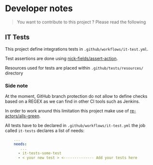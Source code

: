 # Developer notes

> You want to contribute to this project ? Please read the following

## IT Tests

This project define integrations tests in `.github/workflows/it-test.yml`.

Test assertions are done using [nick-fields/assert-action](https://github.com/nick-fields/assert-action).

Resources used for tests are placed within `.github/tests/resources/` directory

### Side note

At the moment, GitHub branch protection do not allow to define checks based
on a REGEX as we can find in other CI tools such as Jenkins.

In order to work around this limitation this project make
use of [re-actors/alls-green](https://github.com/re-actors/alls-green).

All tests have to be declared in `.github/workflows/it-test.yml`
the job called `it-tests` declares a list of needs:

```yaml
    ...
    needs:
       ...
      - it-tests-some-test
      - < your new test > <-------------- Add your tests here
```
